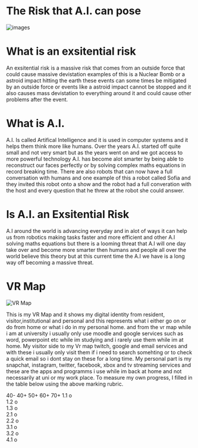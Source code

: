 # The Risk that A.I. can pose 
![images](https://user-images.githubusercontent.com/116067783/204495523-1ba6e782-e802-4469-86a1-af29f39cc23a.jpg)

# What is an exsitential risk

An exsitential risk is a massive risk that comes from an outside force that could cause massive devistation examples of this is a Nuclear Bomb or a astroid impact hitting the earth these events can some times be mitigated by an outside force or events like a astroid impact cannot be stopped and it also causes mass devistation to everything around it and could cause other problems after the event.

# What is A.I.
A.I. Is called Artifical Intelligence and it is used in computer systems and it helps them think more like humans. Over the years A.I. started off quite small and not very smart but as the years went on and we got access to more powerful technology A.I. has become alot smarter by being able to reconstruct our faces perfectly or by solving complex maths equations in record breaking time. There are also robots that can now have a full conversation with humans and one example of this a robot called Sofia and they invited this robot onto a show and the robot had a full converation with the host and every question that he threw at the robot she could answer. 

# Is A.I. an Exsitential Risk
A.I around the world is advancing everyday and in alot of ways it can help us from robotics making tasks faster and more efficient and other A.I solving maths equations but there is a looming threat that A.I will one day take over and become more smarter then humans and people all over the world believe this theory but at this current time the A.I we have is a long way off becoming a massive threat.

# VR Map
![VR Map](https://user-images.githubusercontent.com/116067783/211817297-df682062-6e61-4d12-be19-47ae5969fd7b.jpg)

This is my VR Map and it shows my digital identity from resident, visitor,institutional and personal and this represents what i either go on or do from home or what i do in my personal home. and from the vr map while i am at university i usually only use moodle and google services such as word, powerpoint etc while im studying and i rarely use them while im at home. My visitor side to my Vr map twitch, google and email services and with these i usually only visit them if i need to search somehting or to check a quick email so i dont stay on these for a long time. My personal part is my snapchat, instagram, twitter, facebook, xbox and tv streaming services and these are the apps and programms i use while im back at home and not necessarily at uni or my work place.
To measure my own progress, I filled in the table below using the above marking rubric.


40-	40+	50+	60+	70+
1.1			o		
1.2				o	
1.3		o			
2.1			o		
2.2				o	
3.1		o			
3.2			o		
4.1				o	

